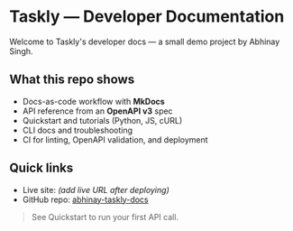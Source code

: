# Taskly — Developer Documentation

Welcome to Taskly's developer docs — a small demo project by Abhinay Singh.

## What this repo shows
- Docs-as-code workflow with **MkDocs**
- API reference from an **OpenAPI v3** spec
- Quickstart and tutorials (Python, JS, cURL)
- CLI docs and troubleshooting
- CI for linting, OpenAPI validation, and deployment

## Quick links
- Live site: *(add live URL after deploying)*
- GitHub repo: [abhinay-taskly-docs](https://github.com/Abhinay-Singh-1411/abhinay-taskly-docs)

> See Quickstart to run your first API call.
